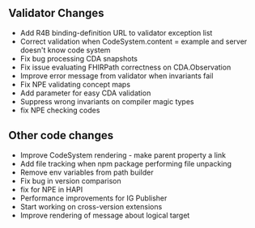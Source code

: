 ## Validator Changes

* Add R4B binding-definition URL to validator exception list
* Correct validation when CodeSystem.content = example and server doesn't know code system
* Fix bug processing CDA snapshots
* Fix issue evaluating FHIRPath correctness on CDA.Observation
* Improve error message from validator when invariants fail
* Fix NPE validating concept maps
* Add parameter for easy CDA validation
* Suppress wrong invariants on compiler magic types
* fix NPE checking codes

## Other code changes

* Improve CodeSystem rendering - make parent property a link
* Add file tracking when npm package performing file unpacking
* Remove env variables from path builder
* Fix bug in version comparison
* fix for NPE in HAPI
* Performance improvements for IG Publisher
* Start working on cross-version extensions
* Improve rendering of message about logical target
